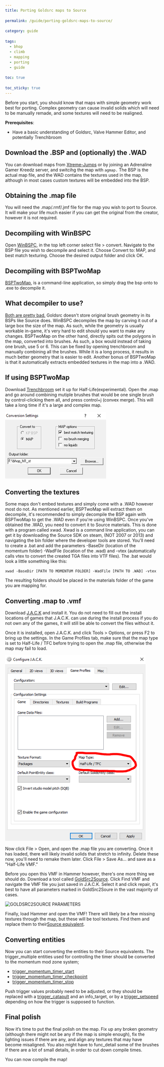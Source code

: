 ```yaml
---
title: Porting Goldsrc maps to Source

permalink: /guide/porting-goldsrc-maps-to-source/

category: guide

tags:
  - bhop
  - climb
  - mapping
  - porting
  - guide  

toc: true

toc_sticky: true
---
```

Before you start, you should know that maps with simple geometry work best for porting. Complex geometry can cause invalid solids which will need to be manually remade, and some textures will need to be realigned.

**Prerequisites**:
- Have a basic understanding of Goldsrc, Valve Hammer Editor, and potentially Trenchbroom
 
## Download the .BSP and (optionally) the .WAD

You can download maps from [Xtreme-Jumps](https://xtreme-jumps.eu/download.php?list.9) or by joining an Adrenaline Gamer Kreedz server, and switcihg the map with `agmap.` The BSP is the actual map file, and the WAD contains the textures used in the map, although in most cases custom textures will be embedded into the BSP.

## Obtaining the .map file
 
You will need the .map/.rmf/.jmf file for the map you wish to port to Source. It will make your life much easier if you can get the original from the creator, however it is not required.

## Decompiling with WinBSPC

Open [WinBSPC](https://valvedev.info/tools/winbspc/), in the top left corner select file > convert. Navigate to the BSP file you wish to decompile and select it. Choose Convert to: MAP, and best match texturing. Choose the desired output folder and click OK.

## Decompiling with BSPTwoMap

[BSPTwoMap](https://valvedev.info/tools/bsptwomap/), is a command-line application, so simply drag the bsp onto to .exe to decompile it.

## What decompiler to use?

[Both are pretty bad.](https://valvedev.info/guides/goldsrc-map-decompilers-bsptwomap-vs-winbspc/) Goldsrc doesn't store original brush geometry in its BSPs like Source does. WinBSPC decompiles the map by carving it out of a large box the size of the map. As such, while the geometry is usually workable in-game, it's very hard to edit should you want to make any changes. BSPTwoMap on the other hand, directly spits out the polygons in the map, converted into brushes. As such, a box would instead of taking one brush, use 5 or 6. This can be fixed by opening trenchbroom and manually combining all the brushes. While it is a long process, it results in much better geometry that is easier to edit. Another bonus of BSPTwoMap is that it automatically extracts embedded textures in the map into a .WAD.

## If using BSPTwoMap

Download [Trenchbroom](https://github.com/TrenchBroom/TrenchBroom/releases) set it up for Half-Life(experimental). Open the .map and go around combining mutiple brushes that would be one single brush by control-clicking them all, and press control+j (convex merge). This will take a long time if it's a large and complex map.

![DECOMPILE PARAMETERS](/assets/images/goldsrc_to_source_guide/BSP2MAP_PARAMETERS.png)

## Converting the textures

Some maps don't embed textures and simply come with a .WAD however most do not. As mentioned earlier, BSPTwoMap will extract them on decompile, it's recommended to simply decompile the BSP again with BSPTwoMap to get the .WAD even if you're using WinBSPC. Once you've obtained the .WAD, you need to convert it to Source materials. This is done with a program called xwad. Xwad is a command line application, you can get it by downloading the Source SDK on steam, (NOT 2007 or 2013) and navigating the bin folder where the developer tools are stored. You'll need to create a .bat and add the parameters -BaseDir (location of the momentum folder) -WadFile (location of the .wad) and -vtex (automatically calls vtex to convert the created TGA files into VTF files). The .bat would look a little something like this:

`xwad -BaseDir [PATH TO MOMENTUM FOLDER] -WadFile [PATH TO .WAD] -vtex`

The resulting folders should be placed in the materials folder of the game you are mapping for.

## Converting .map to .vmf

Download [J.A.C.K](https://jack.hlfx.ru/en/download.html) and install it. You do not need to fill out the install locations of games that J.A.C.K. can use during the install process if you do not own any of the games, it will still be able to convert the files without it.

Once it is installed, open J.A.C.K. and click Tools > Options, or press F2 to bring up the settings. In the Game Profiles tab, make sure that the map type is set to Half-Life / TFC before trying to open the .map file, otherwise the map may fail to load.

![SETTINGS PANEL](/assets/images/goldsrc_to_source_guide/SETTINGS_PANEL.png)

Now click File > Open, and open the .map file you are converting. Once it has loaded, there will likely invalid solids that stretch to infinity. Delete these now, you'll need to remake them later. Click File > Save As... and save as a "Half-Life VMF."

Before you open this VMF in Hammer however, there's one more thing we should do. Download a tool called [GoldSrc2Source](https://www.moddb.com/games/half-life-source/downloads/goldsrc2source-map-fixer). Click Find VMF and navigate the VMF file you just saved in J.A.C.K. Select it and click repair, it's best to have all parameters marked in GoldSrc2Soure in the vast majority of cases.

![GOLDSRC2SOURCE PARAMETERS](/assets/images/goldsrc_to_source_guide/GLDSRC_2_SRC_PARAMETERS)

Finally, load Hammer and open the VMF! There will likely be a few missing textures through the map, but these will be tool textures. Find them and replace them to their[Source equivalent](https://developer.valvesoftware.com/wiki/Tool_texture).

## Converting entities

Now you can start converting the entities to their Source equivalents. The trigger_multiple entities used for controlling the timer should be converted to the momentum mod zone system; 
- [trigger_momentum_timer_start](/entity/trigger_momentum_timer_start/)
- [trigger_momentum_timer_checkpoint](/entity/trigger_momentum_timer_checkpoint/)
- [trigger_momentum_timer_stop](/entity/trigger_momentum_timer_stop/)

Push trigger values probably need to be adjusted, or they should be replaced with a [trigger_catapult](/entity/trigger_catapult/) and an info_target, or by a [trigger_setspeed](/entity/trigger_setspeed/) depending on how the trigger is supposed to function.

## Final polish

Now it’s time to put the final polish on the map. Fix up any broken geometry (although there might not be any if the map is simple enough), fix the lighting issues if there are any, and align any textures that may have become misaligned. You also might have to func_detail some of the brushes if there are a lot of small details, in order to cut down compile times. 

You can now compile the map!
 

